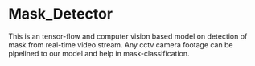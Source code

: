# Mask_Detector

This is an tensor-flow and computer vision based model on detection of mask from real-time video stream. Any cctv camera footage can be pipelined to our model and help in mask-classification.
